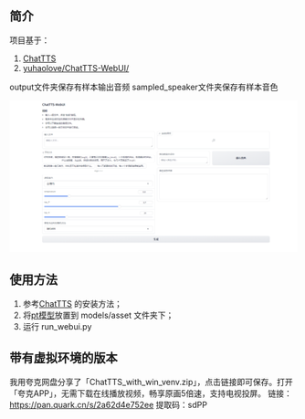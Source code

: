 ## 简介
项目基于：
1. [ChatTTS](https://github.com/2noise/ChatTTS)
2. [yuhaolove/ChatTTS-WebUI/](https://github.com/yuhaolove/ChatTTS-WebUI/tree/main/webui)

output文件夹保存有样本输出音频
sampled_speaker文件夹保存有样本音色

![](https://github.com/craii/ChatTTS_WebUI/blob/main/screenshot.png)

## 使用方法
1. 参考[ChatTTS](https://github.com/2noise/ChatTTS) 的安装方法；
2. 将[pt模型](https://huggingface.co/2Noise/ChatTTS/tree/main)放置到 models/asset 文件夹下；
3. 运行 run_webui.py 

## 带有虚拟环境的版本
我用夸克网盘分享了「ChatTTS_with_win_venv.zip」，点击链接即可保存。打开「夸克APP」，无需下载在线播放视频，畅享原画5倍速，支持电视投屏。
链接：https://pan.quark.cn/s/2a62d4e752ee
提取码：sdPP
